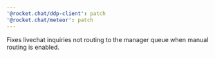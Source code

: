```yaml
---
'@rocket.chat/ddp-client': patch
'@rocket.chat/meteor': patch
---
```


Fixes livechat inquiries not routing to the manager queue when manual routing is enabled.
